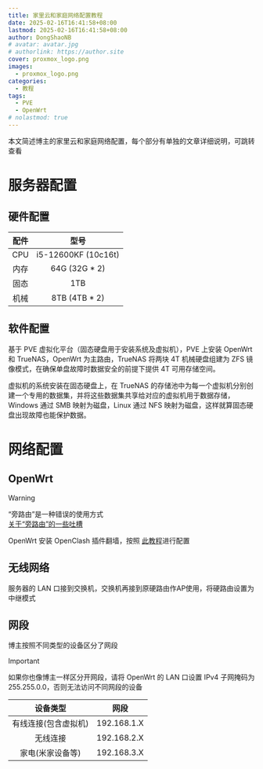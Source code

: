 ```yaml
---
title: 家里云和家庭网络配置教程
date: 2025-02-16T16:41:58+08:00
lastmod: 2025-02-16T16:41:58+08:00
author: DongShaoNB
# avatar: avatar.jpg
# authorlink: https://author.site
cover: proxmox_logo.png
images:
  - proxmox_logo.png
categories:
  - 教程
tags:
  - PVE
  - OpenWrt
# nolastmod: true
---
```

 
本文简述博主的家里云和家庭网络配置，每个部分有单独的文章详细说明，可跳转查看
 
<!--more-->

# 服务器配置

## 硬件配置
| 配件 | 型号 |
| :--: | :--: |
| CPU | i5-12600KF (10c16t) |
| 内存 | 64G (32G * 2) |
| 固态 | 1TB |
| 机械 | 8TB (4TB * 2) |

## 软件配置

基于 PVE 虚拟化平台（固态硬盘用于安装系统及虚拟机），PVE 上安装 OpenWrt 和 TrueNAS，OpenWrt 为主路由，TrueNAS 将两块 4T 机械硬盘组建为 ZFS 镜像模式，在确保单盘故障时数据安全的前提下提供 4T 可用存储空间。

虚拟机的系统安装在固态硬盘上，在 TrueNAS 的存储池中为每一个虚拟机分别创建一个专用的数据集，并将这些数据集共享给对应的虚拟机用于数据存储，Windows 通过 SMB 映射为磁盘，Linux 通过 NFS 映射为磁盘，这样就算固态硬盘出现故障也能保护数据。

# 网络配置

## OpenWrt
> [!WARNING]
> “旁路由”是一种错误的使用方式  
> [关于“旁路由”的一些吐槽](https://github.com/Aethersailor/Custom_OpenClash_Rules/wiki/%E5%85%B3%E4%BA%8E%E2%80%9C%E6%97%81%E8%B7%AF%E7%94%B1%E2%80%9D%E7%9A%84%E4%B8%80%E4%BA%9B%E5%90%90%E6%A7%BD)

OpenWrt 安装 OpenClash 插件翻墙，按照 [此教程](https://github.com/Aethersailor/Custom_OpenClash_Rules)进行配置

## 无线网络
服务器的 LAN 口接到交换机，交换机再接到原硬路由作AP使用，将硬路由设置为中继模式

## 网段
博主按照不同类型的设备区分了网段

> [!IMPORTANT]
> 如果你也像博主一样区分开网段，请将 OpenWrt 的 LAN 口设置 IPv4 子网掩码为 255.255.0.0，否则无法访问不同网段的设备

| 设备类型 | 网段 |
| :--: | :--: |
| 有线连接(包含虚拟机) | 192.168.1.X |
| 无线连接 | 192.168.2.X |
| 家电(米家设备等) | 192.168.3.X |